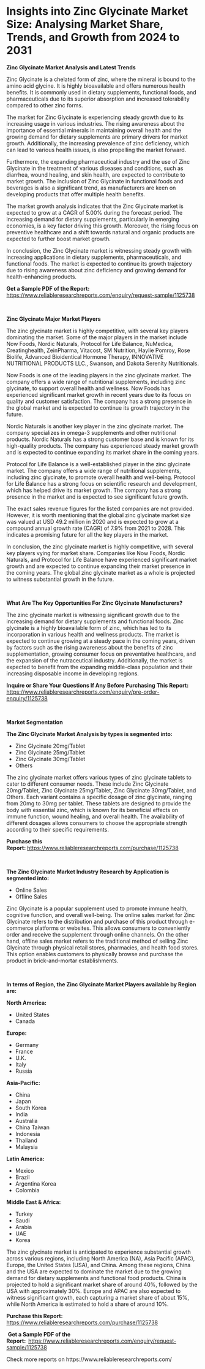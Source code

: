 <p><h1>Insights into Zinc Glycinate Market Size: Analysing Market Share, Trends, and Growth from 2024 to 2031</h1></p><p><strong>Zinc Glycinate Market Analysis and Latest Trends</strong></p>
<p><p>Zinc Glycinate is a chelated form of zinc, where the mineral is bound to the amino acid glycine. It is highly bioavailable and offers numerous health benefits. It is commonly used in dietary supplements, functional foods, and pharmaceuticals due to its superior absorption and increased tolerability compared to other zinc forms.</p><p>The market for Zinc Glycinate is experiencing steady growth due to its increasing usage in various industries. The rising awareness about the importance of essential minerals in maintaining overall health and the growing demand for dietary supplements are primary drivers for market growth. Additionally, the increasing prevalence of zinc deficiency, which can lead to various health issues, is also propelling the market forward.</p><p>Furthermore, the expanding pharmaceutical industry and the use of Zinc Glycinate in the treatment of various diseases and conditions, such as diarrhea, wound healing, and skin health, are expected to contribute to market growth. The inclusion of Zinc Glycinate in functional foods and beverages is also a significant trend, as manufacturers are keen on developing products that offer multiple health benefits.</p><p>The market growth analysis indicates that the Zinc Glycinate market is expected to grow at a CAGR of 5.00% during the forecast period. The increasing demand for dietary supplements, particularly in emerging economies, is a key factor driving this growth. Moreover, the rising focus on preventive healthcare and a shift towards natural and organic products are expected to further boost market growth.</p><p>In conclusion, the Zinc Glycinate market is witnessing steady growth with increasing applications in dietary supplements, pharmaceuticals, and functional foods. The market is expected to continue its growth trajectory due to rising awareness about zinc deficiency and growing demand for health-enhancing products.</p></p>
<p><strong>Get a Sample PDF of the Report:&nbsp;</strong> <a href="https://www.reliableresearchreports.com/enquiry/request-sample/1125738">https://www.reliableresearchreports.com/enquiry/request-sample/1125738</a></p>
<p>&nbsp;</p>
<p><strong>Zinc Glycinate Major Market Players</strong></p>
<p><p>The zinc glycinate market is highly competitive, with several key players dominating the market. Some of the major players in the market include Now Foods, Nordic Naturals, Protocol for Life Balance, NuMedica, Creatinghealth, ZeinPharma, Vitacost, SM Nutrition, Haylie Pomroy, Rose Biolife, Advanced Bioidentical Hormone Therapy, INNOVATIVE NUTRITIONAL PRODUCTS LLC., Swanson, and Dakota Serenity Nutritionals.</p><p>Now Foods is one of the leading players in the zinc glycinate market. The company offers a wide range of nutritional supplements, including zinc glycinate, to support overall health and wellness. Now Foods has experienced significant market growth in recent years due to its focus on quality and customer satisfaction. The company has a strong presence in the global market and is expected to continue its growth trajectory in the future.</p><p>Nordic Naturals is another key player in the zinc glycinate market. The company specializes in omega-3 supplements and other nutritional products. Nordic Naturals has a strong customer base and is known for its high-quality products. The company has experienced steady market growth and is expected to continue expanding its market share in the coming years.</p><p>Protocol for Life Balance is a well-established player in the zinc glycinate market. The company offers a wide range of nutritional supplements, including zinc glycinate, to promote overall health and well-being. Protocol for Life Balance has a strong focus on scientific research and development, which has helped drive its market growth. The company has a strong presence in the market and is expected to see significant future growth.</p><p>The exact sales revenue figures for the listed companies are not provided. However, it is worth mentioning that the global zinc glycinate market size was valued at USD 49.2 million in 2020 and is expected to grow at a compound annual growth rate (CAGR) of 7.9% from 2021 to 2028. This indicates a promising future for all the key players in the market.</p><p>In conclusion, the zinc glycinate market is highly competitive, with several key players vying for market share. Companies like Now Foods, Nordic Naturals, and Protocol for Life Balance have experienced significant market growth and are expected to continue expanding their market presence in the coming years. The global zinc glycinate market as a whole is projected to witness substantial growth in the future.</p></p>
<p>&nbsp;</p>
<p><strong>What Are The Key Opportunities For Zinc Glycinate Manufacturers?</strong></p>
<p><p>The zinc glycinate market is witnessing significant growth due to the increasing demand for dietary supplements and functional foods. Zinc glycinate is a highly bioavailable form of zinc, which has led to its incorporation in various health and wellness products. The market is expected to continue growing at a steady pace in the coming years, driven by factors such as the rising awareness about the benefits of zinc supplementation, growing consumer focus on preventative healthcare, and the expansion of the nutraceutical industry. Additionally, the market is expected to benefit from the expanding middle-class population and their increasing disposable income in developing regions.</p></p>
<p><strong>Inquire or Share Your Questions If Any Before Purchasing This Report:</strong> <a href="https://www.reliableresearchreports.com/enquiry/pre-order-enquiry/1125738">https://www.reliableresearchreports.com/enquiry/pre-order-enquiry/1125738</a></p>
<p>&nbsp;</p>
<p><strong>Market Segmentation</strong></p>
<p><strong>The Zinc Glycinate Market Analysis by types is segmented into:</strong></p>
<p><ul><li>Zinc Glycinate 20mg/Tablet</li><li>Zinc Glycinate 25mg/Tablet</li><li>Zinc Glycinate 30mg/Tablet</li><li>Others</li></ul></p>
<p><p>The zinc glycinate market offers various types of zinc glycinate tablets to cater to different consumer needs. These include Zinc Glycinate 20mg/Tablet, Zinc Glycinate 25mg/Tablet, Zinc Glycinate 30mg/Tablet, and Others. Each variant contains a specific dosage of zinc glycinate, ranging from 20mg to 30mg per tablet. These tablets are designed to provide the body with essential zinc, which is known for its beneficial effects on immune function, wound healing, and overall health. The availability of different dosages allows consumers to choose the appropriate strength according to their specific requirements.</p></p>
<p><strong>Purchase this Report:&nbsp;</strong><a href="https://www.reliableresearchreports.com/purchase/1125738">https://www.reliableresearchreports.com/purchase/1125738</a></p>
<p>&nbsp;</p>
<p><strong>The Zinc Glycinate Market Industry Research by Application is segmented into:</strong></p>
<p><ul><li>Online Sales</li><li>Offline Sales</li></ul></p>
<p><p>Zinc Glycinate is a popular supplement used to promote immune health, cognitive function, and overall well-being. The online sales market for Zinc Glycinate refers to the distribution and purchase of this product through e-commerce platforms or websites. This allows consumers to conveniently order and receive the supplement through online channels. On the other hand, offline sales market refers to the traditional method of selling Zinc Glycinate through physical retail stores, pharmacies, and health food stores. This option enables customers to physically browse and purchase the product in brick-and-mortar establishments.</p></p>
<p>&nbsp;</p>
<p><strong>In terms of Region, the Zinc Glycinate Market Players available by Region are:</strong></p>
<p>
    <p> <strong> North America: </strong>
        <ul>
            <li>United States</li>
            <li>Canada</li>
        </ul>
        </p> 
    <p> <strong> Europe: </strong>
        <ul>
            <li>Germany</li>
            <li>France</li>
            <li>U.K.</li>
            <li>Italy</li>
            <li>Russia</li>
        </ul>
        </p> 
    <p> <strong> Asia-Pacific: </strong>
        <ul>
            <li>China</li>
            <li>Japan</li>
            <li>South Korea</li>
            <li>India</li>
            <li>Australia</li>
            <li>China Taiwan</li>
            <li>Indonesia</li>
            <li>Thailand</li>
            <li>Malaysia</li>
        </ul>
        </p> 
    <p> <strong> Latin America: </strong>
        <ul>
            <li>Mexico</li>
            <li>Brazil</li>
            <li>Argentina Korea</li>
            <li>Colombia</li>
        </ul>
        </p> 
    <p> <strong> Middle East & Africa: </strong>
        <ul>
            <li>Turkey</li>
            <li>Saudi</li>
            <li>Arabia</li>
            <li>UAE</li>
            <li>Korea</li>
        </ul>
    </p>
    </p>
<p><p>The zinc glycinate market is anticipated to experience substantial growth across various regions, including North America (NA), Asia Pacific (APAC), Europe, the United States (USA), and China. Among these regions, China and the USA are expected to dominate the market due to the growing demand for dietary supplements and functional food products. China is projected to hold a significant market share of around 40%, followed by the USA with approximately 30%. Europe and APAC are also expected to witness significant growth, each capturing a market share of about 15%, while North America is estimated to hold a share of around 10%.</p></p>
<p><strong>Purchase this Report: </strong><a href="https://www.reliableresearchreports.com/purchase/1125738">https://www.reliableresearchreports.com/purchase/1125738</a></p>
<p>&nbsp;<strong>Get a Sample PDF of the Report:&nbsp;&nbsp;</strong><a href="https://www.reliableresearchreports.com/enquiry/request-sample/1125738">https://www.reliableresearchreports.com/enquiry/request-sample/1125738</a></p>
<p><strong></strong></p>
<p>Check more reports on https://www.reliableresearchreports.com/</p>